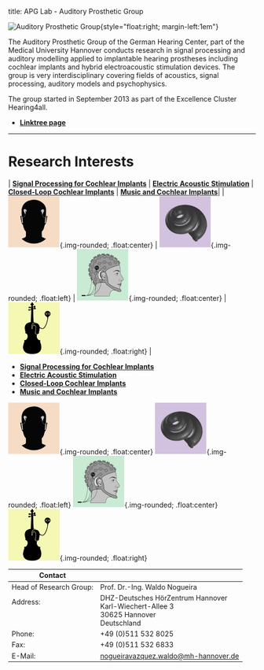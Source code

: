 title: APG Lab - Auditory Prosthetic Group


![Auditory Prosthetic Group](nogueira/APG_Group_HNO.png){style="float:right; margin-left:1em"}

The Auditory Prosthetic Group of the German Hearing Center, part of the Medical University Hannover conducts research in signal processing and auditory modelling applied to implantable hearing prostheses including cochlear implants and hybrid electroacoustic stimulation devices. The group is very interdisciplinary covering fields of acoustics, signal processing, auditory models and psychophysics.

The group started in September 2013 as part of the Excellence Cluster Hearing4all.

- **[Linktree page](https://linktr.ee/auditoryprostheticgroup)**


---


# Research Interests
<!--- [Our reseach projects](nogueira/projects.md) --->

|  **[Signal Processing for Cochlear Implants](https://vianna.de/01_workgroups/nogueira/research/signal_processing.html)** | **[Electric Acoustic Stimulation](https://vianna.de/01_workgroups/nogueira/research/eas.html)** | **[Closed-Loop Cochlear Implants](https://vianna.de/01_workgroups/nogueira/research/closed-loop.html)**  |  **[Music and Cochlear Implants](https://vianna.de/01_workgroups/nogueira/research/music_and_CI.html)**|
| ![BINOM](nogueira/binom2.png){.img-rounded; .float:center} | ![EAS](nogueira/modelling.png){.img-rounded; .float:left} | ![EEG](nogueira/eeg.png){.img-rounded; .float:center} | ![MUSIC](nogueira/music.png){.img-rounded; .float:right} |



- **[Signal Processing for Cochlear Implants](https://vianna.de/01_workgroups/nogueira/research/signal_processing.html)**
- **[Electric Acoustic Stimulation](https://vianna.de/01_workgroups/nogueira/research/eas.html)**
- **[Closed-Loop Cochlear Implants](https://vianna.de/01_workgroups/nogueira/research/closed-loop.html)** 
- **[Music and Cochlear Implants](https://vianna.de/01_workgroups/nogueira/research/music_and_CI.html)**
<!----**[Electric Acoustic Interaction EAS-Modeling](https://vianna.uber.space/01_workgroups/nogueira/projects/easmodeling.html)** ---> 

![BINOM](nogueira/binom2.png){.img-rounded; .float:center}
![EAS](nogueira/modelling.png){.img-rounded; .float:left}
![EEG](nogueira/eeg.png){.img-rounded; .float:center}
![MUSIC](nogueira/music.png){.img-rounded; .float:right}
<!--- ![Auditory Prosthetic Group](nogueira/allprojects.jpg){.img-rounded .align-center} --->

<!----**[Electric Acoustic Interaction EAS-Modeling](https://vianna.uber.space/01_workgroups/nogueira/projects/easmodeling.html)** ---> 


<!--- [DHZ-Deutsches HörZentrum Hannover](http://www.hoerzentrum-hannover.de/index.php?id=1)

    Prof. Dr.-Ing. Waldo Nogueira
    Karl-Wiechert-Allee 3 
    30625 Hannover --->
    
<!--- nogueiravazquez.waldo(at)mh-hannover.de --->


| Contact                 |                            |
| ------------------------|--------------------------- |
| Head of Research Group:<br>          | Prof. Dr.-Ing. Waldo Nogueira|
| Address: <br><br><br>   | DHZ-Deutsches HörZentrum Hannover<br> Karl-Wiechert-Allee 3 <br> 30625 Hannover <br> Deutschland |
| Phone:                  | +49 (0)511 532 8025 |
| Fax:                    | +49 (0)511 532 6833 |
| E-Mail:                 |<nogueiravazquez.waldo@mh-hannover.de>|










